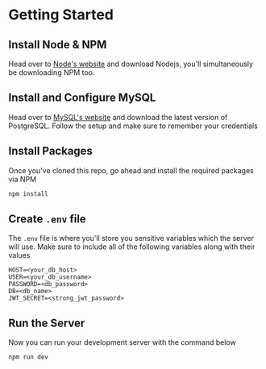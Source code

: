 # Getting Started

## Install Node & NPM
Head over to [Node's website](https://nodejs.org/en/download/) and download Nodejs, you'll simultaneously be downloading NPM too.

## Install and Configure MySQL
Head over to [MySQL's website](https://dev.mysql.com/downloads/mysql/) and download the latest version of PostgreSQL. Follow the setup and make sure to remember your credentials

## Install Packages
Once you've cloned this repo, go ahead and install the required packages via NPM
```bash
npm install
```

## Create `.env` file
The `.env` file is where you'll store you sensitive variables which the server will use.
Make sure to include all of the following variables along with their values
```.env
HOST=<your_db_host>
USER=<your_db_username>
PASSWORD=<db_password>
DB=<db_name>
JWT_SECRET=<strong_jwt_password>
```

## Run the Server
Now you can run your development server with the command below
```bash
npm run dev
```
